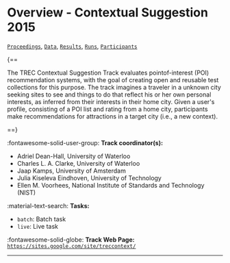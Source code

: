 # Overview - Contextual Suggestion 2015

[`Proceedings`](./proceedings.md), [`Data`](./data.md), [`Results`](./results.md), [`Runs`](./runs.md), [`Participants`](./participants.md)

{==

The TREC Contextual Suggestion Track evaluates pointof-interest (POI) recommendation systems, with the goal of creating open and reusable test collections for this purpose. The track imagines a traveler in a unknown city seeking sites to see and things to do that reflect his or her own personal interests, as inferred from their interests in their home city. Given a user's profile, consisting of a POI list and rating from a home city, participants make recommendations for attractions in a target city (i.e., a new context).

==}

:fontawesome-solid-user-group: **Track coordinator(s):**

- Adriel Dean-Hall, University of Waterloo 
- Charles L. A. Clarke, University of Waterloo 
- Jaap Kamps, University of Amsterdam 
- Julia Kiseleva Eindhoven, University of Technology 
- Ellen M. Voorhees, National Institute of Standards and Technology (NIST) 

:material-text-search: **Tasks:**

- `batch`: Batch task 
- `live`: Live task 

:fontawesome-solid-globe: **Track Web Page:** [`https://sites.google.com/site/treccontext/`](https://sites.google.com/site/treccontext/) 

---

